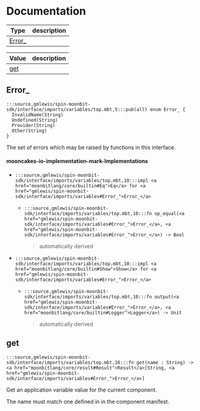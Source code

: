 # Documentation
|Type|description|
|---|---|
|[Error\_](#Error_)||

|Value|description|
|---|---|
|[get](#get)||

## Error\_

```moonbit
:::source,gmlewis/spin-moonbit-sdk/interface/imports/variables/top.mbt,5:::pub(all) enum Error_ {
  InvalidName(String)
  Undefined(String)
  Provider(String)
  Other(String)
}
```

 The set of errors which may be raised by functions in this interface.

#### mooncakes-io-implementation-mark-Implementations
- ```moonbit
  :::source,gmlewis/spin-moonbit-sdk/interface/imports/variables/top.mbt,10:::impl <a href="moonbitlang/core/builtin#Eq">Eq</a> for <a href="gmlewis/spin-moonbit-sdk/interface/imports/variables#Error_">Error_</a>
  ```
  > 
  * ```moonbit
    :::source,gmlewis/spin-moonbit-sdk/interface/imports/variables/top.mbt,10:::fn op_equal(<a href="gmlewis/spin-moonbit-sdk/interface/imports/variables#Error_">Error_</a>, <a href="gmlewis/spin-moonbit-sdk/interface/imports/variables#Error_">Error_</a>) -> Bool
    ```
    > automatically derived
- ```moonbit
  :::source,gmlewis/spin-moonbit-sdk/interface/imports/variables/top.mbt,10:::impl <a href="moonbitlang/core/builtin#Show">Show</a> for <a href="gmlewis/spin-moonbit-sdk/interface/imports/variables#Error_">Error_</a>
  ```
  > 
  * ```moonbit
    :::source,gmlewis/spin-moonbit-sdk/interface/imports/variables/top.mbt,10:::fn output(<a href="gmlewis/spin-moonbit-sdk/interface/imports/variables#Error_">Error_</a>, <a href="moonbitlang/core/builtin#Logger">Logger</a>) -> Unit
    ```
    > automatically derived

## get

```moonbit
:::source,gmlewis/spin-moonbit-sdk/interface/imports/variables/top.mbt,16:::fn get(name : String) -> <a href="moonbitlang/core/result#Result">Result</a>[String, <a href="gmlewis/spin-moonbit-sdk/interface/imports/variables#Error_">Error_</a>]
```

 Get an application variable value for the current component.

 The name must match one defined in in the component manifest.
